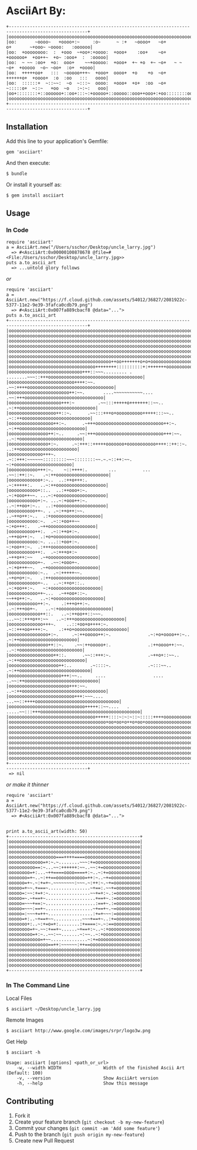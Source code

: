 # AsciiArt By:

    +----------------------------------------------------------------------------------------------------+
    |oooooooooooooooooooooooooooooooooooooooooooooooooooooooooooooooooooooooooooooooooooooooooooooooooooo|
    |oo:       ~oooo~   +oooo+:~     :o~      ~ :+   ~oooo+   ~o+        o+       ~+ooo~ ~oooo:   :oooooo|
    |oo:  +oooooooo:  :  +ooo  ~+oo+:+oooo:  +ooo+    :oo+    ~o+  +oooooo+  +oo++~  +o~ :ooo+  :  :ooooo|
    |oo:  ~ ~~ :oo+  +o:  ooo+    ~~+ooooo:  +ooo+  +~ +o  +~ ~o+   ~ ~ ~o+  +ooooo  ~o~ ~oo+  :o+  +oooo|
    |oo:  +++++oo+   :::  ~ooooo+++~  +ooo+  oooo+  +o    +o  ~o+  ++++++o+  +oooo+  :o  :oo   :::   oooo|
    |oo:  ::::::+  ~::~~:  ~o  ~:::~  oooo:  +ooo+  +o+  :oo  ~o+  ~:::::o+  ~::~   +oo  ~o   :~:~:   ooo|
    |oo+::::::::+::oooooo+::oo+:::~:+ooooo+::ooooo::ooo++ooo+:+oo::::::::oo::::::++oooo+:+o::+oooooo::+oo|
    |oooooooooooooooooooooooooooooooooooooooooooooooooooooooooooooooooooooooooooooooooooooooooooooooooooo|
    +----------------------------------------------------------------------------------------------------+

## Installation

Add this line to your application's Gemfile:

    gem 'asciiart'

And then execute:

    $ bundle

Or install it yourself as:

    $ gem install asciiart

## Usage

### In Code

    require 'asciiart'
    a = AsciiArt.new("/Users/sschor/Desktop/uncle_larry.jpg")
      => #<AsciiArt:0x00000100878678 @file=#<File:/Users/sschor/Desktop/uncle_larry.jpg>>
    puts a.to_ascii_art
      => ...untold glory follows

_or_

    require 'asciiart'
    a = AsciiArt.new("https://f.cloud.github.com/assets/54012/36827/2081922c-5377-11e2-9e39-3fafca0cdb79.png")
      => #<AsciiArt:0x007fa889cbacf8 @data="...">
    puts a.to_ascii_art
    +----------------------------------------------------------------------------------------------------+
    |oooooooooooooooooooooooooooooooooooooooooooooooooooooooooooooooooooooooooooooooooooooooooooooooooooo|
    |oooooooooooooooooooooooooooooooooooooooooooooooooooooooooooooooooooooooooooooooooooooooooooooooooooo|
    |oooooooooooooooooooooooooooooooooooooooooooooooooooooooooooooooooooooooooooooooooooooooooooooooooooo|
    |oooooooooooooooooooooooooooooooooooooooooooooooooooooooooooooooooooooooooooooooooooooooooooooooooooo|
    |oooooooooooooooooooooooooooooooooooooooooooooooooooooooooooooooooooooooooooooooooooooooooooooooooooo|
    |oooooooooooooooooooooooooooooooooooooooooooooooooooooooooooooooooooooooooooooooooooooooooooooooooooo|
    |ooooooooooooooooooooooooooooooooooooooo++oo+++++++o+o+oooooooooooooooooooooooooooooooooooooooooooooo|
    |ooooooooooooooooooooooooooooooooo++++++++::::::::::+:+++++++oooooooooooooooooooooooooooooooooooooooo|
    |oooooooooooooooooooooooooooo+++::~~~......... . ........~~~::+++oooooooooooooooooooooooooooooooooooo|
    |ooooooooooooooooooooooooo++++:~~.                          .~~:++++ooooooooooooooooooooooooooooooooo|
    |ooooooooooooooooooooooo++:~~.       ....~~~~~~~~~~~....        .~~:+++oooooooooooooooooooooooooooooo|
    |oooooooooooooooooooo+++:~         .~~:::+++++o+++++++::~~..       .~:++ooooooooooooooooooooooooooooo|
    |oooooooooooooooooo++::~.      .~~:::+++o+oooooooooo+++++:::~~..     .~::++oooooooooooooooooooooooooo|
    |ooooooooooooooooo++:~.      .~+++oooooooooooooooooooooooooo++:~.      .~:++ooooooooooooooooooooooooo|
    |ooooooooooooooo++:~..     .~~:+++oooooooooooooooooooooooooo+++:~~.     ..~:+oooooooooooooooooooooooo|
    |ooooooooooooooo+:~.     .~:+++::+++++ooooooo+ooooooooooo++++::++::~.     ..:++oooooooooooooooooooooo|
    |ooooooooooooo+++~.    .~::+++:~~~~~~:::::::::~~~::::::::~~.~.~::++:~~.     ~:+oooooooooooooooooooooo|
    |ooooooooooo+++:~.    ~::++++:.        ...          ...       .~~::++::~.   .~:++oooooooooooooooooooo|
    |oooooooooooo+:~..  ..:++o+++:.                                .~:+++++:.   ..~:++ooooooooooooooooooo|
    |ooooooooooo+::..  ..:++ooo+:~.                                .~:+ooo++~~. ...~:+ooooooooooooooooooo|
    |ooooooooooo+:~. ...~:+ooo++:~.                                ..~:++oo+:~..  ..:+ooooooooooooooooooo|
    |oooooooooo++~. . .~:++o++:~~.                                   ..~++o++:~..  .:+ooooooooooooooooooo|
    |ooooooooooo:~.  .~::+oo++~~                                       ~:+o+++:.   .~++oooooooooooooooooo|
    |oooooooooo++:.  .~::++o+:~.                                      .~++oo++:~.  .:+o+ooooooooooooooooo|
    |ooooooooooo:~. ...::+oo+:~.                                       ~:+oo++:~.  .:+++ooooooooooooooooo|
    |oooooooooo++:.  .~:+++o+:~                                       .~++o++:~~   .~+ooooooooooooooooooo|
    |ooooooooooo+~.  .~~:+ooo+~.                                      .~:+o+++~~.  .~+ooooooooooooooooooo|
    |ooooooooooo:~..  .~:+++++~~.                                     .~+o+o+:~.   .:++oooooooooooooooooo|
    |ooooooooooo+~..  ..~:++o+::..                                   .~:+oo++:~.   ~:+ooooooooooooooooooo|
    |ooooooooooo++~...  .~++oo+::~.                                 ~~++o++:~.   ..~:+ooooooooooooooooooo|
    |ooooooooooo++:~.    .:+++o++:~.                             ..~:+++oo+~.   ..~:+oooooooooooooooooooo|
    |oooooooooooo++::.   ..~:++oo++::~~~.                   ...~~::+++o++:~~   ..~:+++ooooooooooooooooooo|
    |ooooooooooooo+++~.    ..::+oo+o++++:~.                .~::+++oo++++:~.    .:++o+oooooooooooooooooooo|
    |ooooooooooooooo+:~.     .~:++ooooo++:~.              .~:+o+oooo++:~..    .~:++oooooooooooooooooooooo|
    |ooooooooooooooo++::~.    .~~:++ooooo+:.              .:++oooo++:~~.    ..~:+oooooooooooooooooooooooo|
    |ooooooooooooooooo++::.      .~~::+++:~.              .~++o+::~~..     .~:++ooooooooooooooooooooooooo|
    |ooooooooooooooooooo++:..       .~::::~.              .~:::~~..      .~:++ooooooooooooooooooooooooooo|
    |oooooooooooooooooooo+++:~~..     ....                  ....      ..~~:++oooooooooooooooooooooooooooo|
    |ooooooooooooooooooooooo+++:~~.                                ..~:++oooooooooooooooooooooooooooooooo|
    |ooooooooooooooooooooooooo+++:~~~....                     ...~~::++++oooooooooooooooooooooooooooooooo|
    |ooooooooooooooooooooooooooooo+++++::~~....   .   .....~~:::+++oooooooooooooooooooooooooooooooooooooo|
    |ooooooooooooooooooooooooooooooooo+++++::::~:~:~::~:::::++++ooooooooooooooooooooooooooooooooooooooooo|
    |ooooooooooooooooooooooooooooooooooooo+oo+oo+o++o+oo+oooooooooooooooooooooooooooooooooooooooooooooooo|
    |oooooooooooooooooooooooooooooooooooooooooooooooooooooooooooooooooooooooooooooooooooooooooooooooooooo|
    |oooooooooooooooooooooooooooooooooooooooooooooooooooooooooooooooooooooooooooooooooooooooooooooooooooo|
    |oooooooooooooooooooooooooooooooooooooooooooooooooooooooooooooooooooooooooooooooooooooooooooooooooooo|
    |oooooooooooooooooooooooooooooooooooooooooooooooooooooooooooooooooooooooooooooooooooooooooooooooooooo|
    |oooooooooooooooooooooooooooooooooooooooooooooooooooooooooooooooooooooooooooooooooooooooooooooooooooo|
    |oooooooooooooooooooooooooooooooooooooooooooooooooooooooooooooooooooooooooooooooooooooooooooooooooooo|
    |oooooooooooooooooooooooooooooooooooooooooooooooooooooooooooooooooooooooooooooooooooooooooooooooooooo|
    +----------------------------------------------------------------------------------------------------+
     => nil

_or make it thinner_

	require 'asciiart'
    a = AsciiArt.new("https://f.cloud.github.com/assets/54012/36827/2081922c-5377-11e2-9e39-3fafca0cdb79.png")
      => #<AsciiArt:0x007fa889cbacf8 @data="...">


	print a.to_ascii_art(width: 50)
	+--------------------------------------------------+
	|oooooooooooooooooooooooooooooooooooooooooooooooooo|
	|oooooooooooooooooooooooooooooooooooooooooooooooooo|
	|oooooooooooooooooooooooooooooooooooooooooooooooooo|
	|oooooooooooooooooo===++++====ooooooooooooooooooooo|
	|ooooooooooooo=+:~.~........~~~:+=ooooooooooooooooo|
	|oooooooooo==:~...~~:++++++:~~..~~:+=oooooooooooooo|
	|oooooooo=+:...~++====oooo====+:~..~:+=oooooooooooo|
	|ooooooo=+~..~:++==ooooooooooo=++:~..~+=ooooooooooo|
	|oooooo=+~.~:+=+~.~~~~~~~~:~~~.~:++:~.~+=oooooooooo|
	|ooooo=+~~.+===~................~+==:.~~+=ooooooooo|
	|ooooo=:~~:+=+:~................~~+=+:~.:=ooooooooo|
	|ooooo=~.~+==+~...................+==+~.:=ooooooooo|
	|ooooo=~~~+==:~...................:==+~.:=ooooooooo|
	|ooooo=~~~:==+~..................~+==+~.~=ooooooooo|
	|ooooo=:~~~+=++~.................:+=+~~~:=ooooooooo|
	|ooooo=+:..~+==+~~...........~~~+==+~..:+=ooooooooo|
	|ooooooo+:..~:+=o=+:........:+====:~.~:==oooooooooo|
	|oooooooo=+~.~~:+==+~......~+==+:~..~:+oooooooooooo|
	|ooooooooo=+:~..~~:~~.......~:~~..~:+oooooooooooooo|
	|oooooooooooo=+~~..............~:+=oooooooooooooooo|
	|ooooooooooooooo==++:~~~~~~:++==ooooooooooooooooooo|
	|oooooooooooooooooooooooooooooooooooooooooooooooooo|
	|oooooooooooooooooooooooooooooooooooooooooooooooooo|
	|oooooooooooooooooooooooooooooooooooooooooooooooooo|
	|oooooooooooooooooooooooooooooooooooooooooooooooooo|
	+--------------------------------------------------+

### In The Command Line

Local Files

    $ asciiart ~/Desktop/uncle_larry.jpg

Remote Images

    $ asciiart http://www.google.com/images/srpr/logo3w.png

Get Help

	$ asciiart -h

	Usage: asciiart [options] <path_or_url>
	    -w, --width WIDTH                Width of the finished Ascii Art (Default: 100)
	    -v, --version                    Show AsciiArt version
	    -h, --help                       Show this message

## Contributing

1. Fork it
2. Create your feature branch (`git checkout -b my-new-feature`)
3. Commit your changes (`git commit -am 'Add some feature'`)
4. Push to the branch (`git push origin my-new-feature`)
5. Create new Pull Request
